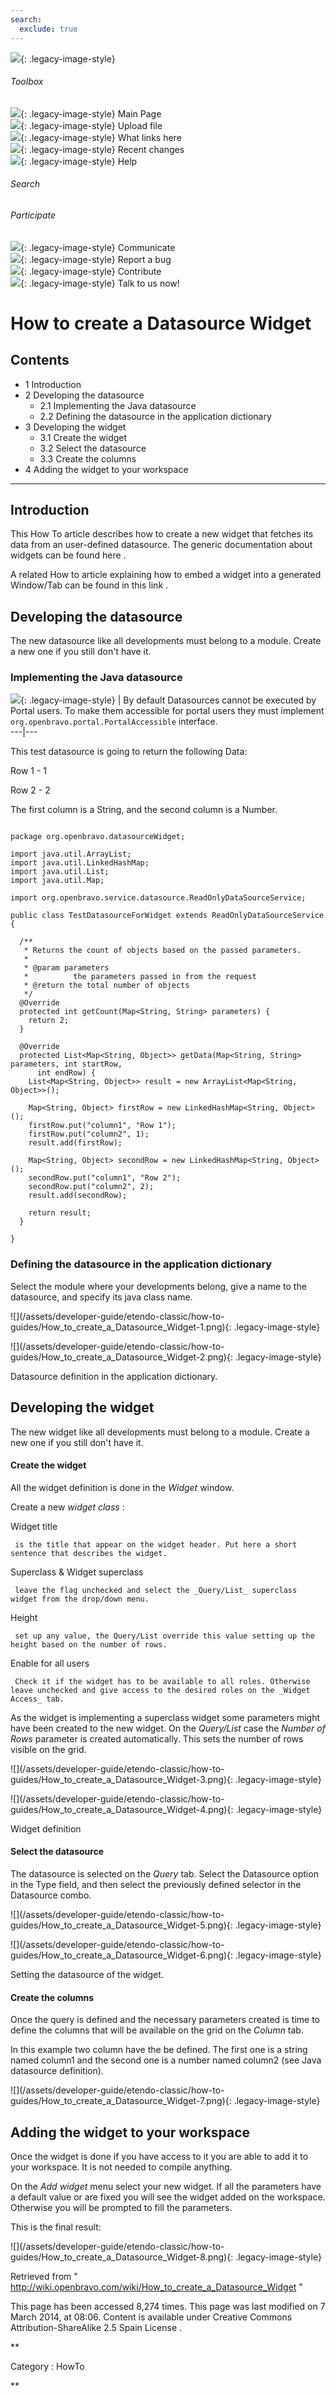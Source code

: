 ```yaml
---
search:
  exclude: true
---
```


![](skins/openbravo/images/social-blogs-sidebar-banner.png){: .legacy-image-style}

######  Toolbox

![](skins/openbravo/images/flecha1.jpg){: .legacy-image-style} Main Page  
![](skins/openbravo/images/flecha1.jpg){: .legacy-image-style} Upload file  
![](skins/openbravo/images/flecha1.jpg){: .legacy-image-style} What links here  
![](skins/openbravo/images/flecha1.jpg){: .legacy-image-style} Recent changes  
![](skins/openbravo/images/flecha1.jpg){: .legacy-image-style} Help  
  
  

######  Search

######  Participate

![](skins/openbravo/images/flecha1.jpg){: .legacy-image-style} Communicate  
![](skins/openbravo/images/flecha1.jpg){: .legacy-image-style} Report a bug  
![](skins/openbravo/images/flecha1.jpg){: .legacy-image-style} Contribute  
![](skins/openbravo/images/flecha1.jpg){: .legacy-image-style} Talk to us now!  

  

#  How to create a Datasource Widget

##  Contents

  * 1  Introduction 
  * 2  Developing the datasource 
    * 2.1  Implementing the Java datasource 
    * 2.2  Defining the datasource in the application dictionary 
  * 3  Developing the widget 
    * 3.1  Create the widget 
    * 3.2  Select the datasource 
    * 3.3  Create the columns 
  * 4  Adding the widget to your workspace 

  
---  
  
##  Introduction

This How To article describes how to create a new widget that fetches its data
from an user-defined datasource. The generic documentation about widgets can
be found  here  .

A related How to article explaining how to embed a widget into a generated
Window/Tab can be found in this  link  .

##  Developing the datasource

The new datasource like all developments must belong to a module.  Create a
new one  if you still don't have it.

###  Implementing the Java datasource

![](/assets/developer-guide/etendo-classic/how-to-guides/Bulbgraph.png){: .legacy-image-style} |  By
default Datasources cannot be executed by Portal users. To make them
accessible for portal users they must implement `
org.openbravo.portal.PortalAccessible ` interface.  
---|---  
  
This test datasource is going to return the following Data:

Row 1 - 1

Row 2 - 2

The first column is a String, and the second column is a Number.

    
    
     
    package org.openbravo.datasourceWidget;
     
    import java.util.ArrayList;
    import java.util.LinkedHashMap;
    import java.util.List;
    import java.util.Map;
     
    import org.openbravo.service.datasource.ReadOnlyDataSourceService;
     
    public class TestDatasourceForWidget extends ReadOnlyDataSourceService {
     
      /**
       * Returns the count of objects based on the passed parameters.
       * 
       * @param parameters
       *          the parameters passed in from the request
       * @return the total number of objects
       */
      @Override
      protected int getCount(Map<String, String> parameters) {
        return 2;
      }
     
      @Override
      protected List<Map<String, Object>> getData(Map<String, String> parameters, int startRow,
          int endRow) {
        List<Map<String, Object>> result = new ArrayList<Map<String, Object>>();
     
        Map<String, Object> firstRow = new LinkedHashMap<String, Object>();
        firstRow.put("column1", "Row 1");
        firstRow.put("column2", 1);
        result.add(firstRow);
     
        Map<String, Object> secondRow = new LinkedHashMap<String, Object>();
        secondRow.put("column1", "Row 2");
        secondRow.put("column2", 2);
        result.add(secondRow);
     
        return result;
      }
     
    }

###  Defining the datasource in the application dictionary

Select the module where your developments belong, give a name to the
datasource, and specify its java class name.

![](/assets/developer-guide/etendo-classic/how-to-
guides/How_to_create_a_Datasource_Widget-1.png){: .legacy-image-style}

![](/assets/developer-guide/etendo-classic/how-to-
guides/How_to_create_a_Datasource_Widget-2.png){: .legacy-image-style}

Datasource definition in the application dictionary.

##  Developing the widget

The new widget like all developments must belong to a module.  Create a new
one  if you still don't have it.

####  Create the widget

All the widget definition is done in the _Widget_ window.

Create a new _widget class_ :

Widget title

     is the title that appear on the widget header. Put here a short sentence that describes the widget. 
Superclass & Widget superclass

     leave the flag unchecked and select the _Query/List_ superclass widget from the drop/down menu. 
Height

     set up any value, the Query/List override this value setting up the height based on the number of rows. 
Enable for all users

     Check it if the widget has to be available to all roles. Otherwise leave unchecked and give access to the desired roles on the _Widget Access_ tab. 

As the widget is implementing a superclass widget some parameters might have
been created to the new widget. On the _Query/List_ case the _Number of Rows_
parameter is created automatically. This sets the number of rows visible on
the grid.

![](/assets/developer-guide/etendo-classic/how-to-
guides/How_to_create_a_Datasource_Widget-3.png){: .legacy-image-style}

![](/assets/developer-guide/etendo-classic/how-to-
guides/How_to_create_a_Datasource_Widget-4.png){: .legacy-image-style}

Widget definition

####  Select the datasource

The datasource is selected on the _Query_ tab. Select the Datasource option in
the Type field, and then select the previously defined selector in the
Datasource combo.

![](/assets/developer-guide/etendo-classic/how-to-
guides/How_to_create_a_Datasource_Widget-5.png){: .legacy-image-style}

![](/assets/developer-guide/etendo-classic/how-to-
guides/How_to_create_a_Datasource_Widget-6.png){: .legacy-image-style}

Setting the datasource of the widget.

####  Create the columns

Once the query is defined and the necessary parameters created is time to
define the columns that will be available on the grid on the _Column_ tab.

In this example two column have the be defined. The first one is a string
named column1 and the second one is a number named column2 (see Java
datasource definition).

![](/assets/developer-guide/etendo-classic/how-to-
guides/How_to_create_a_Datasource_Widget-7.png){: .legacy-image-style}

##  Adding the widget to your workspace

Once the widget is done if you have access to it you are able to add it to
your workspace. It is not needed to compile anything.

On the _Add widget_ menu select your new widget. If all the parameters have a
default value or are fixed you will see the widget added on the workspace.
Otherwise you will be prompted to fill the parameters.

This is the final result:

![](/assets/developer-guide/etendo-classic/how-to-
guides/How_to_create_a_Datasource_Widget-8.png){: .legacy-image-style}

Retrieved from "
http://wiki.openbravo.com/wiki/How_to_create_a_Datasource_Widget  "

This page has been accessed 8,274 times. This page was last modified on 7
March 2014, at 08:06. Content is available under  Creative Commons
Attribution-ShareAlike 2.5 Spain License  .

  
**

Category  :  HowTo

**

